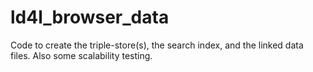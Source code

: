 # ld4l_browser_data
Code to create the triple-store(s), the search index, and the linked data files. Also some scalability testing.

